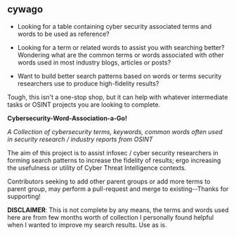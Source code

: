 ## cywago

- Looking for a table containing cyber security associated terms and words to be used as reference?

- Looking for a term or related words to assist you with searching better?
Wondering what are the common terms or words associated with other words used in most industry blogs, articles or posts?

- Want to build better search patterns based on words or terms security researchers use to produce high-fidelity results?

Tough, this isn't a one-stop shop, but it can help with whatever intermediate tasks or OSINT projects you are looking to complete.

**Cybersecurity-Word-Association-a-Go!**

_A Collection of cybersecurity terms, keywords, common words often used in security research / industry reports from OSINT_

The aim of this project is to assist infosec / cyber security researchers in forming search patterns to increase the fidelity of results; ergo increasing the usefulness or utility of Cyber Threat Intelligence contexts.

Contributors seeking to add other parent groups or add more terms to parent group, may perform a pull-request and merge to existing--Thanks for supporting!

**DISCLAIMER**: This is not complete by any means, the terms and words used here are from few months worth of collection I personally found helpful when I wanted to improve my search results.  Use as is.
